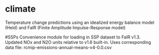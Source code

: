 # climate
Temperature change predictions using an idealized energy balance model (Held) and FaIR (Finite Amplitude Impulse-Response model)

#SSPs
Convenience module for loading in SSP dataset to FaIR v1.3. Updated NOx and N2O units relative to v1.6 built-in. Uses corresponding data file: 
rcmip-emissions-annual-means-v4-0.0.csv
